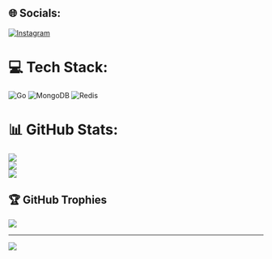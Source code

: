 
## 🌐 Socials:
[![Instagram](https://img.shields.io/badge/Instagram-%23E4405F.svg?logo=Instagram&logoColor=white)](https://instagram.com/_panggggs) 

# 💻 Tech Stack:
![Go](https://img.shields.io/badge/go-%2300ADD8.svg?style=flat-square&logo=go&logoColor=white) ![MongoDB](https://img.shields.io/badge/MongoDB-%234ea94b.svg?style=flat-square&logo=mongodb&logoColor=white) ![Redis](https://img.shields.io/badge/redis-%23DD0031.svg?style=flat-square&logo=redis&logoColor=white)
# 📊 GitHub Stats:
![](https://github-readme-stats.vercel.app/api?username=panggggg&theme=rose&hide_border=false&include_all_commits=true&count_private=true)<br/>
![](https://github-readme-streak-stats.herokuapp.com/?user=panggggg&theme=rose&hide_border=false)<br/>
![](https://github-readme-stats.vercel.app/api/top-langs/?username=panggggg&theme=rose&hide_border=false&include_all_commits=true&count_private=true&layout=compact)

## 🏆 GitHub Trophies
![](https://github-profile-trophy.vercel.app/?username=panggggg&theme=default&no-frame=false&no-bg=false&margin-w=4)

---
[![](https://visitcount.itsvg.in/api?id=panggggg&icon=4&color=10)](https://visitcount.itsvg.in)

<!-- Proudly created with GPRM ( https://gprm.itsvg.in ) -->

